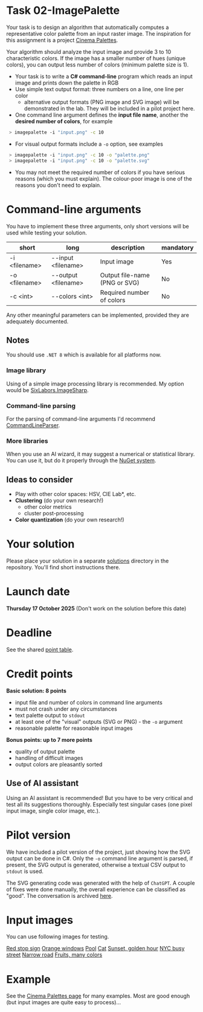 # Task 02-ImagePalette
Your task is to design an algorithm that automatically computes a representative
color palette from an input raster image. The inspiration for this assignment
is a project [Cinema Palettes](https://www.facebook.com/cinemapalettes).

Your algorithm should analyze the input image and provide 3 to 10 characteristic
colors. If the image has a smaller number of hues (unique colors), you can output
less number of colors (minimum palette size is 1).

* Your task is to write a **C# command-line** program which reads an input image
  and prints down the palette in RGB
* Use simple text output format: three numbers on a line, one line per color
  * alternative output formats (PNG image and SVG image) will be demonstrated
	in the lab. They will be included in a pilot project here.
* One command line argument defines the **input file name**, another the **desired
  number of colors**, for example
```bash
 > imagepalette -i "input.png" -c 10
```
* For visual output formats include a `-o` option, see examples
```bash
 > imagepalette -i "input.png" -c 10 -o "palette.png"
 > imagepalette -i "input.png" -c 10 -o "palette.svg"
```
* You may not meet the required number of colors if you have serious reasons
  (which you must explain). The colour-poor image is one of the reasons you
  don't need to explain.

# Command-line arguments

You have to implement these three arguments, only
short versions will be used while testing your solution.

| short | long | description | mandatory |
| -------- | -------- | ------------------------ | -------- |
| -i \<filename\> | --input \<filename\> | Input image | Yes |
| -o \<filename\> | --output \<filename\> | Output file-name (PNG or SVG) | No |
| -c \<int\> | --colors \<int\> | Required number of colors | No |

Any other meaningful parameters can be implemented, provided they are adequately
documented.

## Notes
You should use `.NET 8` which is available for all platforms now.

### Image library
Using of a simple image processing library is recommended. My option would
be [SixLabors.ImageSharp](https://www.nuget.org/packages/SixLabors.ImageSharp/).

### Command-line parsing
For the parsing of command-line arguments I'd recommend
[CommandLineParser](https://www.nuget.org/packages/CommandLineParser/).

### More libraries
When you use an AI wizard, it may suggest a numerical or statistical library.
You can use it, but do it properly through the [NuGet system](https://www.nuget.org/).

## Ideas to consider
* Play with other color spaces: HSV, CIE Lab*, etc.
* **Clustering** (do your own research!)
  * other color metrics
  * cluster post-processing
* **Color quantization** (do your own research!)

# Your solution
Please place your solution in a separate [solutions](solutions/README.md)
directory in the repository. You'll find short instructions there.

# Launch date
**Thursday 17 October 2025**
(Don't work on the solution before this date)

# Deadline
See the shared [point table](https://docs.google.com/spreadsheets/d/17XuX5tgvh_E0u17Y4BXtQK-qVt1qnr9zAXVHGkYrNWs/edit?usp=sharing).

# Credit points
**Basic solution: 8 points**
* input file and number of colors in command line arguments
* must not crash under any circumstances
* text palette output to `stdout`
* at least one of the "visual" outputs (SVG or PNG) - the `-o` argument
* reasonable palette for reasonable input images

**Bonus points: up to 7 more points**
* quality of output palette
* handling of difficult images
* output colors are pleasantly sorted

## Use of AI assistant
Using an AI assistant is recommended! But you have to be very critical and
test all its suggestions thoroughly. Especially test singular cases (one
pixel input image, single color image, etc.).

# Pilot version
We have included a pilot version of the project, just showing how the SVG
output can be done in C#. Only the `-o` command line argument is parsed, if
present, the SVG output is generated, otherwise a textual CSV output to `stdout`
is used.

The SVG generating code was generated with the help of `ChatGPT`. A couple
of fixes were done manually, the overall experience can be classified as "good".
The conversation is archived [here](https://chat.openai.com/share/c0bd824d-71e7-403d-a2a2-e418d4f16435).

# Input images
You can use following images for testing.

[Red stop sign](https://unsplash.com/photos/a-snow-covered-street-with-a-red-stop-sign-Ow3ycF_ZYI4)
[Orange windows](https://unsplash.com/photos/z9hvkSDWMIM)
[Pool](https://unsplash.com/photos/c4Eh-VZcWoc)
[Cat](https://unsplash.com/photos/7xsBS4vFR-g)
[Sunset, golden hour](https://unsplash.com/photos/WY_z540lzlU)
[NYC busy street](https://unsplash.com/photos/esPP01NpBfY)
[Narrow road](https://unsplash.com/photos/nTTh5UXkHp8)
[Fruits, many colors](https://unsplash.com/photos/ihP15orhXT4)

# Example
See the [Cinema Palettes page](https://www.facebook.com/cinemapalettes) for many examples.
Most are good enough (but input images are quite easy to process)...
